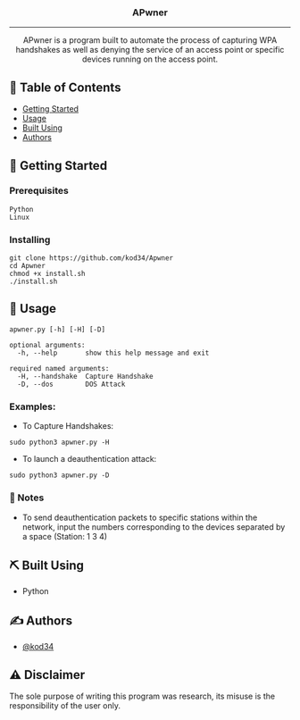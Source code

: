 

<h3 align="center"><b>APwner</b></h3>



---

<p align="center"> APwner is a program built to automate the process of capturing WPA handshakes as well as denying the service of an access point or specific devices running on the access point. 
    <br> 
</p>

## 📝 Table of Contents

- [Getting Started](#getting_started)
- [Usage](#usage)
- [Built Using](#built_using)
- [Authors](#authors)


## 🏁 Getting Started <a name = "getting_started"></a>


### Prerequisites


```
Python
Linux
```

### Installing


```
git clone https://github.com/kod34/Apwner
cd Apwner
chmod +x install.sh
./install.sh
```

## 🎈 Usage <a name="usage"></a>

```
apwner.py [-h] [-H] [-D]

optional arguments:
  -h, --help       show this help message and exit

required named arguments:
  -H, --handshake  Capture Handshake
  -D, --dos        DOS Attack
  ```
### Examples:  
- To Capture Handshakes:  
```
sudo python3 apwner.py -H  
```
  
- To launch a deauthentication attack:  
```
sudo python3 apwner.py -D
```
  
### 📝 Notes  
- To send deauthentication packets to specific stations within the network, input the numbers corresponding to the devices separated by a space (Station: 1 3 4)  

## ⛏️ Built Using <a name = "built_using"></a>

- Python

## ✍️ Authors <a name = "authors"></a>

- [@kod34](https://github.com/kod34)

## ⚠️ Disclaimer
The sole purpose of writing this program was research, its misuse is the responsibility of the user only.
